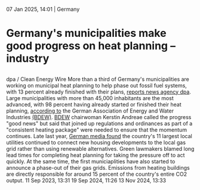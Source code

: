 07 Jan 2025, 14:01
| 
Germany
# Germany's municipalities make good progress on heat planning – industry
## 
dpa / Clean Energy Wire
More than a third of Germany's municipalities are working on municipal heat planning to help phase out fossil fuel systems, with 13 percent already finished with their plans, [reports news agency dpa](https://www.nordkurier.de/wirtschaft/jede-dritte-kommune-hat-mit-waermeplanung-begonnen-3217583). 
Large municipalities with more than 45,000 inhabitants are the most advanced, with 98 percent having already started or finished their heat planning, [according to](https://www.bdew.de/presse/presseinformationen/kommunale-waermeplanung-kommt-gut-voran-jetzt-braucht-es-ein-waermepaket/) the German Association of Energy and Water Industries [(BDEW)](https://www.cleanenergywire.org/experts/bdew-german-association-energy-and-water-industries). 
[BDEW](https://www.cleanenergywire.org/experts/bdew-german-association-energy-and-water-industries) chairwoman Kerstin Andreae called the progress "good news" but said that joined up regulations and ordinances as part of a "consistent heating package" were needed to ensure that the momentum continues. 
Late last year, [German media found](https://www.cleanenergywire.org/news/large-local-utilities-germany-stall-heating-transition-media-report) the country's 11 largest local utilities continued to connect new housing developments to the local gas grid rather than using renewable alternatives. Green lawmakers blamed long lead times for completing heat planning for taking the pressure off to act quickly. At the same time, the first municiaplities have also started to announce a phase-out of their gas grids. Emissions from heating buildings are directly responsible for around 15 percent of the country's entire CO2 output. 
11 Sep 2023, 13:31
19 Sep 2024, 11:26
13 Nov 2024, 13:33